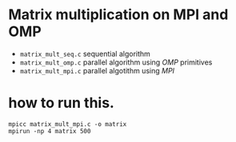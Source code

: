 # Matrix multiplication on MPI and OMP

*   `matrix_mult_seq.c` sequential algorithm
*   `matrix_mult_omp.c` parallel algorithm using *OMP* primitives
*   `matrix_mult_mpi.c` parallel algotithm using *MPI*

# how to run this. 
```
mpicc matrix_mult_mpi.c -o matrix
mpirun -np 4 matrix 500
```
